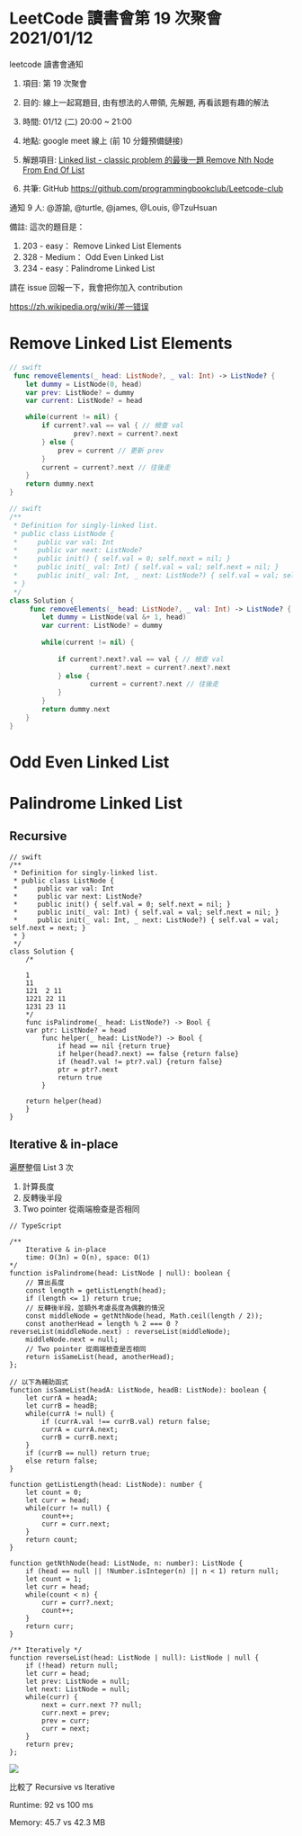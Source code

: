 # LeetCode 讀書會第 19 次聚會 2021/01/12

leetcode 讀書會通知
1. 項目: 第 19 次聚會
2. 目的: 線上一起寫題目, 由有想法的人帶領, 先解題, 再看該題有趣的解法
3. 時間: 01/12 (二) 20:00 ~ 21:00
4. 地點: google meet 線上 (前 10 分鐘預備鏈接)
5. 解題項目:  [Linked list - classic problem 的最後一題 Remove Nth Node From End Of List](https://leetcode.com/explore/learn/card/linked-list/219/classic-problems/)

6. 共筆: GitHub https://github.com/programmingbookclub/Leetcode-club

通知 9 人: @游諭, @turtle, @james, @Louis, @TzuHsuan

備註: 這次的題目是：


1. 203 - easy： Remove Linked List Elements
2. 328 - Medium： Odd Even Linked List
3. 234 - easy：Palindrome Linked List


請在 issue 回報一下，我會把你加入 contribution

https://zh.wikipedia.org/wiki/差一错误

# Remove Linked List Elements

```swift
// swift
 func removeElements(_ head: ListNode?, _ val: Int) -> ListNode? {
    let dummy = ListNode(0, head)
    var prev: ListNode? = dummy
    var current: ListNode? = head

    while(current != nil) {
        if current?.val == val { // 檢查 val 
                prev?.next = current?.next 
        } else {
            prev = current // 更新 prev
        }
        current = current?.next // 往後走
    }
    return dummy.next
}
```

```swift
// swift
/**
 * Definition for singly-linked list.
 * public class ListNode {
 *     public var val: Int
 *     public var next: ListNode?
 *     public init() { self.val = 0; self.next = nil; }
 *     public init(_ val: Int) { self.val = val; self.next = nil; }
 *     public init(_ val: Int, _ next: ListNode?) { self.val = val; self.next = next; }
 * }
 */
class Solution {
     func removeElements(_ head: ListNode?, _ val: Int) -> ListNode? {
        let dummy = ListNode(val &+ 1, head)
        var current: ListNode? = dummy
         
        while(current != nil) {
            
            if current?.next?.val == val { // 檢查 val 
                    current?.next = current?.next?.next
            } else {
                    current = current?.next // 往後走
            }
        }
        return dummy.next
    }
}
```

# Odd Even Linked List


# Palindrome Linked List

## Recursive

```swift=
// swift
/**
 * Definition for singly-linked list.
 * public class ListNode {
 *     public var val: Int
 *     public var next: ListNode?
 *     public init() { self.val = 0; self.next = nil; }
 *     public init(_ val: Int) { self.val = val; self.next = nil; }
 *     public init(_ val: Int, _ next: ListNode?) { self.val = val; self.next = next; }
 * }
 */
class Solution {
    /*
    
    1
    11
    121  2 11
    1221 22 11
    1231 23 11
    */
    func isPalindrome(_ head: ListNode?) -> Bool {
    var ptr: ListNode? = head
        func helper(_ head: ListNode?) -> Bool {
            if head == nil {return true}
            if helper(head?.next) == false {return false}
            if (head?.val != ptr?.val) {return false}
            ptr = ptr?.next
            return true
        }

    return helper(head)
    }
}
```

## Iterative & in-place

遍歷整個 List 3 次
1. 計算長度
2. 反轉後半段
3. Two pointer 從兩端檢查是否相同

```typescript=
// TypeScript

/** 
    Iterative & in-place
    time: O(3n) = O(n), space: O(1)
*/
function isPalindrome(head: ListNode | null): boolean {
    // 算出長度
    const length = getListLength(head);
    if (length <= 1) return true;
    // 反轉後半段，並額外考慮長度為偶數的情況
    const middleNode = getNthNode(head, Math.ceil(length / 2));
    const anotherHead = length % 2 === 0 ? reverseList(middleNode.next) : reverseList(middleNode);
    middleNode.next = null;
    // Two pointer 從兩端檢查是否相同
    return isSameList(head, anotherHead);
};

// 以下為輔助函式
function isSameList(headA: ListNode, headB: ListNode): boolean {
    let currA = headA;
    let currB = headB;
    while(currA != null) {
        if (currA.val !== currB.val) return false;
        currA = currA.next;
        currB = currB.next;
    }
    if (currB == null) return true;
    else return false;
}

function getListLength(head: ListNode): number {
    let count = 0;
    let curr = head;
    while(curr != null) {
        count++;
        curr = curr.next;
    }
    return count;
}

function getNthNode(head: ListNode, n: number): ListNode {
    if (head == null || !Number.isInteger(n) || n < 1) return null;
    let count = 1;
    let curr = head;
    while(count < n) {
        curr = curr?.next;
        count++;
    }
    return curr;
}

/** Iteratively */
function reverseList(head: ListNode | null): ListNode | null {
    if (!head) return null;
    let curr = head;
    let prev: ListNode = null;
    let next: ListNode = null;
    while(curr) {
        next = curr.next ?? null;
        curr.next = prev;
        prev = curr;
        curr = next;
    }
    return prev;
};
```



![](https://i.imgur.com/UJSIGtG.png)

比較了 Recursive vs Iterative

Runtime: 92 vs 100 ms

Memory: 45.7 vs 42.3 MB

